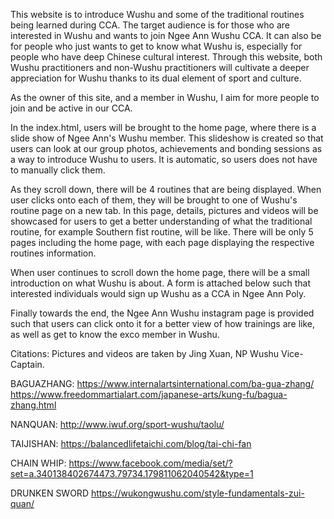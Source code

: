 This website is to introduce Wushu and some of the traditional routines being learned during CCA. The target audience is for those who are interested in Wushu and wants to join Ngee Ann Wushu CCA. It can also be for people who just wants to get to know what Wushu is, especially for people who have deep Chinese cultural interest. Through this website, both Wushu practitioners and non-Wushu practitioners will cultivate a deeper appreciation for Wushu thanks to its dual element of sport and culture.

As the owner of this site, and a member in Wushu, I aim for more people to join and be active in our CCA.

In the index.html, users will be brought to the home page, where there is a slide show of Ngee Ann's Wushu member. This slideshow is created so that users can look at our group photos, achievements and bonding sessions as a way to introduce Wushu to users. It is automatic, so users does not have to manually click them.

As they scroll down, there will be 4 routines that are being displayed. When user clicks onto each of them, they will be brought to one of Wushu's routine page on a new tab. In this page, details, pictures and videos will be showcased for users to get a better understanding of what the traditional routine, for example Southern fist routine, will be like. There will be only 5 pages including the home page, with each page displaying the respective routines information.

When user continues to scroll down the home page, there will be a small introduction on what Wushu is about. A form is attached below such that interested individuals would sign up Wushu as a CCA in Ngee Ann Poly.

Finally towards the end, the Ngee Ann Wushu instagram page is provided such that users can click onto it for a better view of how trainings are like, as well as get to know the exco member in Wushu.

Citations: Pictures and videos are taken by Jing Xuan, NP Wushu Vice-Captain.

BAGUAZHANG: https://www.internalartsinternational.com/ba-gua-zhang/ https://www.freedommartialart.com/japanese-arts/kung-fu/bagua-zhang.html

NANQUAN: http://www.iwuf.org/sport-wushu/taolu/

TAIJISHAN: https://balancedlifetaichi.com/blog/tai-chi-fan

CHAIN WHIP: https://www.facebook.com/media/set/?set=a.340138402674473.79734.179811062040542&type=1

DRUNKEN SWORD https://wukongwushu.com/style-fundamentals-zui-quan/